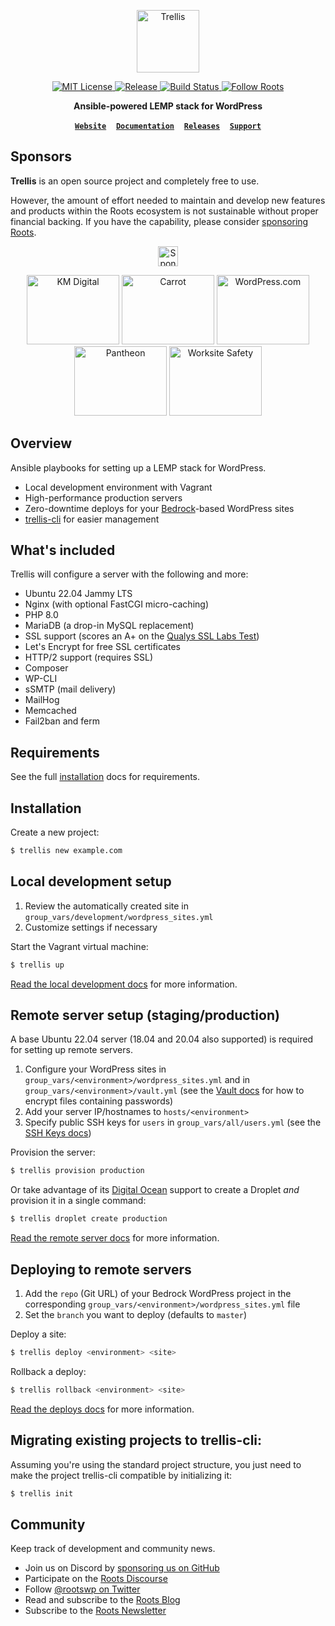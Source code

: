 <p align="center">
  <a href="https://roots.io/trellis/">
    <img alt="Trellis" src="https://cdn.roots.io/app/uploads/logo-trellis.svg" height="100">
  </a>
</p>

<p align="center">
  <a href="LICENSE.md">
    <img alt="MIT License" src="https://img.shields.io/github/license/roots/trellis?color=%23525ddc&style=flat-square" />
  </a>

  <a href="https://github.com/roots/trellis/releases">
    <img alt="Release" src="https://img.shields.io/github/release/roots/trellis.svg?style=flat-square" />
  </a>

  <a href="https://github.com/roots/trellis/actions">
    <img alt="Build Status" src="https://img.shields.io/github/actions/workflow/status/roots/trellis/ci.yml?branch=master&style=flat-square" />
  </a>

  <a href="https://twitter.com/rootswp">
    <img alt="Follow Roots" src="https://img.shields.io/twitter/follow/rootswp.svg?style=flat-square&color=1da1f2" />
  </a>
</p>

<p align="center">
  <strong>Ansible-powered LEMP stack for WordPress</strong>
</p>

<p align="center">
  <a href="https://roots.io/"><strong><code>Website</code></strong></a> &nbsp;&nbsp; <a href="https://roots.io/trellis/docs/installation/"><strong><code>Documentation</code></strong></a> &nbsp;&nbsp; <a href="https://github.com/roots/trellis/releases"><strong><code>Releases</code></strong></a> &nbsp;&nbsp; <a href="https://discourse.roots.io/"><strong><code>Support</code></strong></a>
</p>

## Sponsors

**Trellis** is an open source project and completely free to use.

However, the amount of effort needed to maintain and develop new features and products within the Roots ecosystem is not sustainable without proper financial backing. If you have the capability, please consider [sponsoring Roots](https://github.com/sponsors/roots).

<p align="center"><a href="https://github.com/sponsors/roots"><img height="32" src="https://img.shields.io/badge/sponsor%20roots-525ddc?logo=github&logoColor=ffffff&message=" alt="Sponsor Roots"></a></p>

<div align="center">
<a href="https://k-m.com/"><img src="https://cdn.roots.io/app/uploads/km-digital.svg" alt="KM Digital" width="148" height="111"></a> <a href="https://carrot.com/"><img src="https://cdn.roots.io/app/uploads/carrot.svg" alt="Carrot" width="148" height="111"></a> <a href="https://wordpress.com/"><img src="https://cdn.roots.io/app/uploads/wordpress.svg" alt="WordPress.com" width="148" height="111"></a> <a href="https://pantheon.io/"><img src="https://cdn.roots.io/app/uploads/pantheon.svg" alt="Pantheon" width="148" height="111"></a> <a href="https://worksitesafety.ca/careers/"><img src="https://cdn.roots.io/app/uploads/worksite-safety.svg" alt="Worksite Safety" width="148" height="111"></a>
</div>

## Overview

Ansible playbooks for setting up a LEMP stack for WordPress.

- Local development environment with Vagrant
- High-performance production servers
- Zero-downtime deploys for your [Bedrock](https://roots.io/bedrock/)-based WordPress sites
- [trellis-cli](https://github.com/roots/trellis-cli) for easier management

## What's included

Trellis will configure a server with the following and more:

- Ubuntu 22.04 Jammy LTS
- Nginx (with optional FastCGI micro-caching)
- PHP 8.0
- MariaDB (a drop-in MySQL replacement)
- SSL support (scores an A+ on the [Qualys SSL Labs Test](https://www.ssllabs.com/ssltest/))
- Let's Encrypt for free SSL certificates
- HTTP/2 support (requires SSL)
- Composer
- WP-CLI
- sSMTP (mail delivery)
- MailHog
- Memcached
- Fail2ban and ferm

## Requirements

See the full [installation](https://docs.roots.io/trellis/master/installation/#installation) docs for requirements.

## Installation

Create a new project:

```bash
$ trellis new example.com
```

## Local development setup

1. Review the automatically created site in `group_vars/development/wordpress_sites.yml`
2. Customize settings if necessary

Start the Vagrant virtual machine:

```bash
$ trellis up
```

[Read the local development docs](https://docs.roots.io/trellis/master/local-development/#wordpress-installation) for more information.

## Remote server setup (staging/production)

A base Ubuntu 22.04 server (18.04 and 20.04 also supported) is required for setting up remote servers.

1. Configure your WordPress sites in `group_vars/<environment>/wordpress_sites.yml` and in `group_vars/<environment>/vault.yml` (see the [Vault docs](https://docs.roots.io/trellis/master/vault/) for how to encrypt files containing passwords)
2. Add your server IP/hostnames to `hosts/<environment>`
3. Specify public SSH keys for `users` in `group_vars/all/users.yml` (see the [SSH Keys docs](https://docs.roots.io/trellis/master/ssh-keys/))

Provision the server:

```bash
$ trellis provision production
```

Or take advantage of its [Digital Ocean](https://roots.io/r/digitalocean) support to create a Droplet _and_ provision it in a single command:

```bash
$ trellis droplet create production
```

[Read the remote server docs](https://docs.roots.io/trellis/master/remote-server-setup/) for more information.

## Deploying to remote servers

1. Add the `repo` (Git URL) of your Bedrock WordPress project in the corresponding `group_vars/<environment>/wordpress_sites.yml` file
2. Set the `branch` you want to deploy (defaults to `master`)

Deploy a site:

```bash
$ trellis deploy <environment> <site>
```

Rollback a deploy:

```bash
$ trellis rollback <environment> <site>
```

[Read the deploys docs](https://roots.io/docs/trellis/master/deployments/) for more information.

## Migrating existing projects to trellis-cli:

Assuming you're using the standard project structure, you just need to make the
project trellis-cli compatible by initializing it:

```bash
$ trellis init
```

## Community

Keep track of development and community news.

- Join us on Discord by [sponsoring us on GitHub](https://github.com/sponsors/roots)
- Participate on the [Roots Discourse](https://discourse.roots.io/)
- Follow [@rootswp on Twitter](https://twitter.com/rootswp)
- Read and subscribe to the [Roots Blog](https://roots.io/blog/)
- Subscribe to the [Roots Newsletter](https://roots.io/subscribe/)
